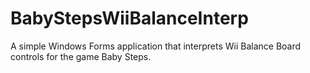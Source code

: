 # BabyStepsWiiBalanceInterp
A simple Windows Forms application that interprets Wii Balance Board controls for the game Baby Steps.
